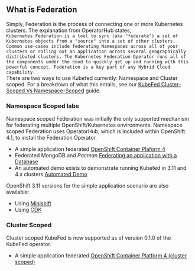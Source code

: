## What is Federation
Simply, Federation is the process of connecting one or more Kubernetes clusters. The explanation from OperatorHub states,<br>
``
Kubernetes Federation is a tool to sync (aka "federate") a set of Kubernetes objects from a "source" into a set of other clusters. Common use-cases include federating Namespaces across all of your clusters or rolling out an application across several geographically distributed clusters. The Kubernetes Federation Operator runs all of the components under the hood to quickly get up and running with this powerful concept. Federation is a key part of any Hybrid Cloud capability.
``<br>
There are two ways to use Kubefed currently: Namespace and Cluster scoped.
For a breakdown of what this entails, see our [KubeFed Cluster-Scoped Vs Namespace-Scoped](docs/kubefed-scope.md) guide.

### Namespace Scoped labs
Namespace scoped Federation was initially the only supported mechanism for federating
multiple OpenShift/Kubernetes environments. Namespace scoped Federation uses OperatorHub,
which is included within OpenShift 4.1, to install the Federation Operator.

* A simple application federated [OpenShift Container Plaform 4](./docs/ocp4-namespace-scoped.md)
* Federated MongoDB and *Pacman* [Federating an application with a Database](./federated-mongodb/README.md)
* An automated demo exists to demonstrate running Kubefed in 3.11 and 4.x clusters [Automated Demo](./automated-demo/README.md)

OpenShift 3.11 versions for the simple application scenario are also available:

* Using [Minishift](./docs/minishift.md)
* Using [CDK](./docs/cdk.md)

### Cluster Scoped
Cluster scoped KubeFed is now supported as of version 0.1.0 of the KubeFed
operator.

* A simple application federated [OpenShift Container Platform 4 (cluster scoped)](./docs/ocp4-cluster-scoped.md)
